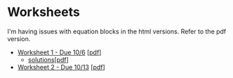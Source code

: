 # Worksheets

I'm having issues with equation blocks in the html versions. Refer to the pdf
version.

* [Worksheet 1 - Due 10/6](./worksheet1.html) [[pdf](./worksheet1.pdf)]
    * [solutions](./worksheet1sol.html)[[pdf](./worksheet1sol.pdf)]
* [Worksheet 2 - Due 10/13](./worksheet2.html) [[pdf](./worksheet2.pdf)]
